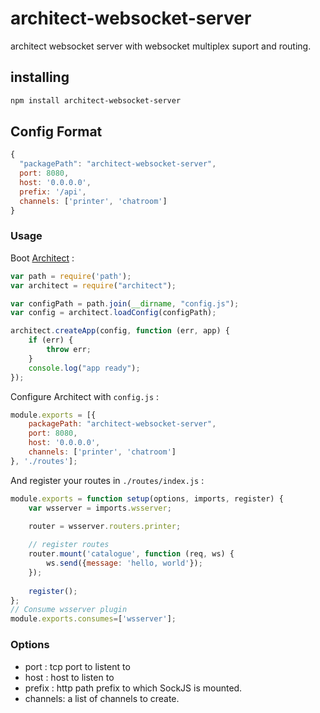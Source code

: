 # architect-websocket-server
architect websocket server with websocket multiplex suport and routing.

## installing

```sh
npm install architect-websocket-server
```


## Config Format

```js
{
  "packagePath": "architect-websocket-server",
  port: 8080,
  host: '0.0.0.0',
  prefix: '/api',
  channels: ['printer', 'chatroom']
}
```

### Usage

Boot [Architect](https://github.com/c9/architect) :

```js
var path = require('path');
var architect = require("architect");

var configPath = path.join(__dirname, "config.js");
var config = architect.loadConfig(configPath);

architect.createApp(config, function (err, app) {
    if (err) {
        throw err;
    }
    console.log("app ready");
});
```

Configure Architect with `config.js` :

```js
module.exports = [{
    packagePath: "architect-websocket-server",
    port: 8080,
    host: '0.0.0.0',
    channels: ['printer', 'chatroom']
}, './routes'];
```
 
And register your routes in `./routes/index.js` :

```js
module.exports = function setup(options, imports, register) {
    var wsserver = imports.wsserver;
    
    router = wsserver.routers.printer;

    // register routes 
    router.mount('catalogue', function (req, ws) {
        ws.send({message: 'hello, world'});
    });
    
    register();
};
// Consume wsserver plugin
module.exports.consumes=['wsserver'];
```

### Options
* port : tcp port to listent to
* host : host to listen to
* prefix : http path prefix to which SockJS is mounted.
* channels: a list of channels to create.
